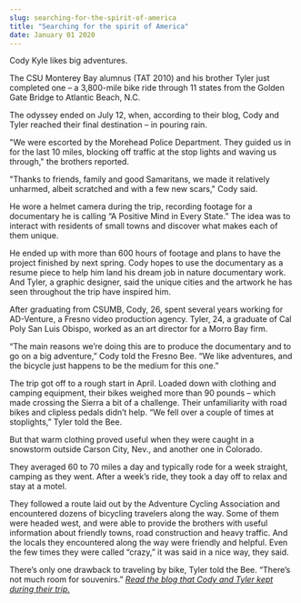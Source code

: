 ```yaml
---
slug: searching-for-the-spirit-of-america
title: "Searching for the spirit of America"
date: January 01 2020
---
```


 
<p>Cody Kyle likes big adventures.</p>
<p>
  The CSU Monterey Bay alumnus (TAT 2010) and his brother Tyler just completed
  one – a 3,800-mile bike ride through 11 states from the Golden Gate Bridge to
  Atlantic Beach, N.C.
</p>
<p>
  The odyssey ended on July 12, when, according to their blog, Cody and Tyler
  reached their final destination – in pouring rain.
</p>
<p>
  "We were escorted by the Morehead Police Department. They guided us in for the
  last 10 miles, blocking off traffic at the stop lights and waving us through,"
  the brothers reported.
</p>
<p>
  "Thanks to friends, family and good Samaritans, we made it relatively
  unharmed, albeit scratched and with a few new scars," Cody said.
</p>
<p>
  He wore a helmet camera during the trip, recording footage for a documentary
  he is calling “A Positive Mind in Every State.” The idea was to interact with
  residents of small towns and discover what makes each of them unique.
</p>
<p>
  He ended up with more than 600 hours of footage and plans to have the project
  finished by next spring. Cody hopes to use the documentary as a resume piece
  to help him land his dream job in nature documentary work. And Tyler, a
  graphic designer, said the unique cities and the artwork he has seen
  throughout the trip have inspired him.
</p>
<p>
  After graduating from CSUMB, Cody, 26, spent several years working for
  AD-Venture, a Fresno video production agency. Tyler, 24, a graduate of Cal
  Poly San Luis Obispo, worked as an art director for a Morro Bay firm.
</p>
<p>
  “The main reasons we’re doing this are to produce the documentary and to go on
  a big adventure,” Cody told the Fresno Bee. “We like adventures, and the
  bicycle just happens to be the medium for this one.”
</p>
<p>
  The trip got off to a rough start in April. Loaded down with clothing and
  camping equipment, their bikes weighed more than 90 pounds – which made
  crossing the Sierra a bit of a challenge. Their unfamiliarity with road bikes
  and clipless pedals didn’t help. “We fell over a couple of times at
  stoplights,” Tyler told the Bee.
</p>
<p>
  But that warm clothing proved useful when they were caught in a snowstorm
  outside Carson City, Nev., and another one in Colorado.
</p>
<p>
  They averaged 60 to 70 miles a day and typically rode for a week straight,
  camping as they went. After a week’s ride, they took a day off to relax and
  stay at a motel.
</p>
<p>
  They followed a route laid out by the Adventure Cycling Association and
  encountered dozens of bicycling travelers along the way. Some of them were
  headed west, and were able to provide the brothers with useful information
  about friendly towns, road construction and heavy traffic. And the locals they
  encountered along the way were friendly and helpful. Even the few times they
  were called “crazy,” it was said in a nice way, they said.
</p>
<p>
  There’s only one drawback to traveling by bike, Tyler told the Bee. “There’s
  not much room for souvenirs.”
  <a href="https://outthereinit.wordpress.com"
    ><em>Read the blog that Cody and Tyler kept during their trip.</em></a
  >
</p>
 
